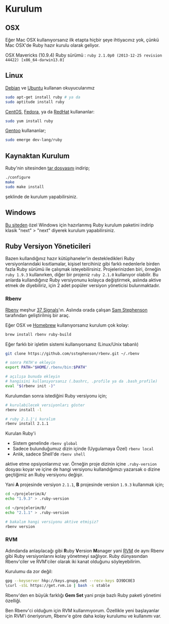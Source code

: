 # Kurulum

## OSX

Eğer Mac OSX kullanıyorsanız ilk etapta hiçbir şeye ihtiyacınız yok, çünkü Mac OSX'de Ruby hazır kurulu olarak geliyor.

OSX Mavericks (10.9.4) Ruby sürümü : `ruby 2.1.0p0 (2013-12-25 revision 44422) [x86_64-darwin13.0]`

## Linux

[Debian](http://debian.org) ve [Ubuntu](http://ubuntu.com) kullanan okuyucularımız

```bash
sudo apt-get install ruby # ya da
sudo aptitude install ruby
```
[CentOS](https://www.centos.org/), [Fedora](http://fedoraproject.org/), ya da [RedHat](http://www.redhat.com/) kullananlar:

```bash
sudo yum install ruby
```

[Gentoo](http://www.gentoo.org/) kullananlar;
```bash
sudo emerge dev-lang/ruby
```

## Kaynaktan Kurulum

Ruby'nin sitesinden [tar dosyasını](https://www.ruby-lang.org/en/downloads/) indirip;
```bash
./configure
make
sudo make install
```
şeklinde de kurulum yapabilirsiniz.

## Windows

[Bu siteden](http://rubyinstaller.org/) özel Windows için hazırlanmış Ruby kurulum paketini indirip klasik "next" > "next" diyerek kurulum yapabilirsiniz.


## Ruby Versiyon Yöneticileri

Bazen kullandığınız hazır kütüphaneler'in destekledikleri Ruby versiyonlarındaki kısıtlamalar, kişisel tercihiniz gibi farklı nedenlerle birden fazla Ruby sürümü ile çalışmak isteyebilirsiniz. Projelerinizden biri, örneğin `ruby 1.9.3` kullanırken, diğer bir projeniz `ruby 2.1.0` kullanıyor olabilir. Bu anlarda kullandığınız Ruby versiyonunu kolayca değiştirmek, aslında aktive etmek de diyebiliriz, için 2 adet popüler versiyon yöneticisi bulunmaktadır.

### Rbenv

[Rbenv](https://github.com/sstephenson/rbenv) meşhur [37 Signals](http://37signals.com/)'ın. Aslında orada çalışan [Sam Stephenson](https://github.com/sstephenson) tarafından geliştirilmiş bir araç.

Eğer OSX ve [Homebrew](http://brew.sh) kullanıyorsanız kurulum çok kolay:

```bash
brew install rbenv ruby-build
```

Eğer farklı bir işletim sistemi kullanıyorsanız (Linux/Unix tabanlı)

```bash
git clone https://github.com/sstephenson/rbenv.git ~/.rbenv

# sonra PATH'e ekleyin
export PATH="$HOME/.rbenv/bin:$PATH"

# açılışa bunuda ekleyin
# hangisini kullanıyorsanız (.bashrc, .profile ya da .bash_profile)
eval "$(rbenv init -)"
```

Kurulumdan sonra istediğini Ruby versiyonu için;

```bash
# kurulabilecek versiyonları göster
rbenv install -l

# ruby 2.1.1'i kuralım
rbenv install 2.1.1
```

Kurulan Ruby'i

* Sistem genelinde `rbenv global`
* Sadece bulunduğumuz dizin içinde (Uygulamaya Özel) `rbenv local`
* Anlık, sadece Shell'de `rbenv shell`

aktive etme opsiyonlarımız var. Örneğin proje dizinin içine `.ruby-version` dosyası koyar ve içine de hangi versiyonu kullandığımızı yazarsak o dizine geçtiğimiz an Ruby versiyonu değişir.

Yani **A** projesinde versiyon `2.1.1`, **B** projesinde version `1.9.3` kullanmak için;

```bash
cd ~/projelerim/A/
echo "1.9.3" > .ruby-version

cd ~/projelerim/B/
echo "2.1.1" > .ruby-version

# bakalım hangi versiyonu aktive etmişiz?
rbenv version
```

### RVM

Adındanda anlaşılacağı gibi **R**uby **V**ersion **M**anager yani [RVM](https://rvm.io/) de aynı Rbenv gibi Ruby versiyonlarını kolay yönetmeyi sağlıyor. Ruby dünyasından Rbenv'ciler ve RVM'ciler olarak iki kanat olduğunu söyleyebilirim.

Kurulumu da zor değil:

```bash
gpg --keyserver hkp://keys.gnupg.net --recv-keys D39DC0E3
\curl -sSL https://get.rvm.io | bash -s stable
```

Rbenv'den en büyük farklığı **Gem Set** yani proje bazlı Ruby paketi yönetimi özelliği.

Ben Rbenv'ci olduğum için RVM kullanmıyorum. Özellikle yeni başlayanlar için RVM'i öneriyorum, Rbenv'e göre daha kolay kurulumu ve kullanımı var.
